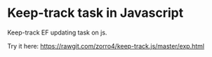 Keep-track task in Javascript
==================

Keep-track EF updating task on js.

Try it here: https://rawgit.com/zorro4/keep-track.js/master/exp.html
